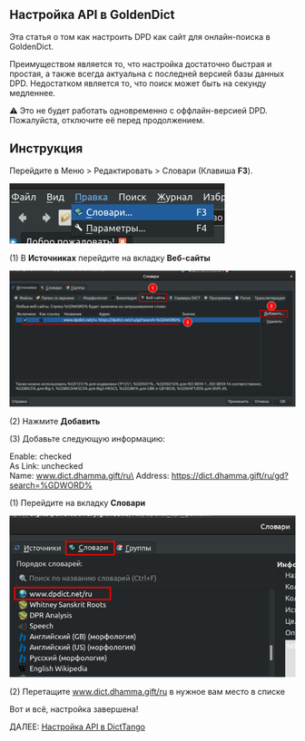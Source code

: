 ## Настройка API в GoldenDict

Эта статья о том как настроить DPD как сайт для онлайн-поиска в GoldenDict. 

Преимуществом является то, что настройка достаточно быстрая и простая, а также всегда актуальна с последней версией базы данных DPD. Недостатком является то, что поиск может быть на секунду медленнее.

⚠️ Это не будет работать одновременно с оффлайн-версией DPD. Пожалуйста, отключите её перед продолжением.

## Инструкция

Перейдите в Меню > Редактировать > Словари (Клавиша **F3**).

![open dictionaries](../pics/dpdict.net/dpdict_api_gd_open_dictionaries.png)


(1) В **Источниках** перейдите на вкладку **Веб-сайты**

![add website](../pics/dpdict.net/dpdict_api_gd_add_website.png)


(2) Нажмите **Добавить**


(3) Добавьте следующую информацию:

Enable: checked\
As Link: unchecked\
Name: www.dict.dhamma.gift/ru\
Address: https://dict.dhamma.gift/ru/gd?search=%GDWORD%

(1) Перейдите на вкладку **Словари**

![reorder dictionaries](../pics/dpdict.net/dpdict_api_gd_reorder_dictionaries.png)

(2) Перетащите www.dict.dhamma.gift/ru в нужное вам место в списке

Вот и всё, настройка завершена!

ДАЛЕЕ: [Настройка API в DictTango](dpdict_api_dt.md)
